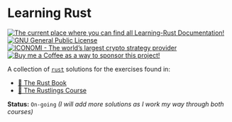 # Learning Rust

<p align="left">
    <a href="https://github.com/Rikj000/Learning-Rust#Learning-Rust">
        <img src="https://img.shields.io/badge/Docs-Learning_Rust-blue?logo=libreoffice&logoColor=white" alt="The current place where you can find all Learning-Rust Documentation!">
    </a> <a href="https://github.com/Rikj000/Learning-Rust/blob/master/LICENSE">
        <img src="https://img.shields.io/github/license/Rikj000/Learning-Rust?label=License&logo=gnu" alt="GNU General Public License">
    </a> <a href="https://www.iconomi.com/register?ref=zQQPK">
        <img src="https://img.shields.io/badge/Join-ICONOMI-blue?logo=bitcoin&logoColor=white" alt="ICONOMI - The world’s largest crypto strategy provider">
    </a> <a href="https://www.buymeacoffee.com/Rikj000">
        <img src="https://img.shields.io/badge/-Buy%20me%20a%20Coffee!-FFDD00?logo=buy-me-a-coffee&logoColor=black" alt="Buy me a Coffee as a way to sponsor this project!">
    </a>
</p>

A collection of [`rust`](https://www.rust-lang.org/) solutions for the exercises found in:
- [📘 The Rust Book](https://doc.rust-lang.org/book/title-page.html)
- [🦀 The Rustlings Course](https://github.com/rust-lang/rustlings)

**Status:** `On-going` *(I will add more solutions as I work my way through both courses)*